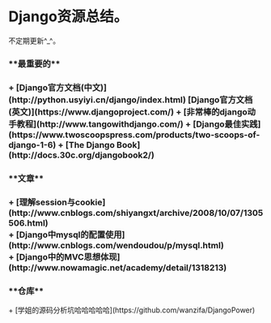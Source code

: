 Django资源总结。
===
不定期更新^_^。

<h3>**最重要的**<h3>  
+ [Django官方文档(中文)](http://python.usyiyi.cn/django/index.html) 
      [Django官方文档(英文)](https://www.djangoproject.com/)  
+ [非常棒的django动手教程](http://www.tangowithdjango.com/)  
+ [Django最佳实践](https://www.twoscoopspress.com/products/two-scoops-of-django-1-6) 
+ [The Django Book] (http://docs.30c.org/djangobook2/)

<h3>**文章**<h3>   
+ [理解session与cookie](http://www.cnblogs.com/shiyangxt/archive/2008/10/07/1305506.html)</br>
+ [Django中mysql的配置使用](http://www.cnblogs.com/wendoudou/p/mysql.html)</br>
+ [Django中的MVC思想体现](http://www.nowamagic.net/academy/detail/1318213)

<h3>**仓库**</h3>
+ [学姐的源码分析坑哈哈哈哈哈](https://github.com/wanzifa/DjangoPower)
